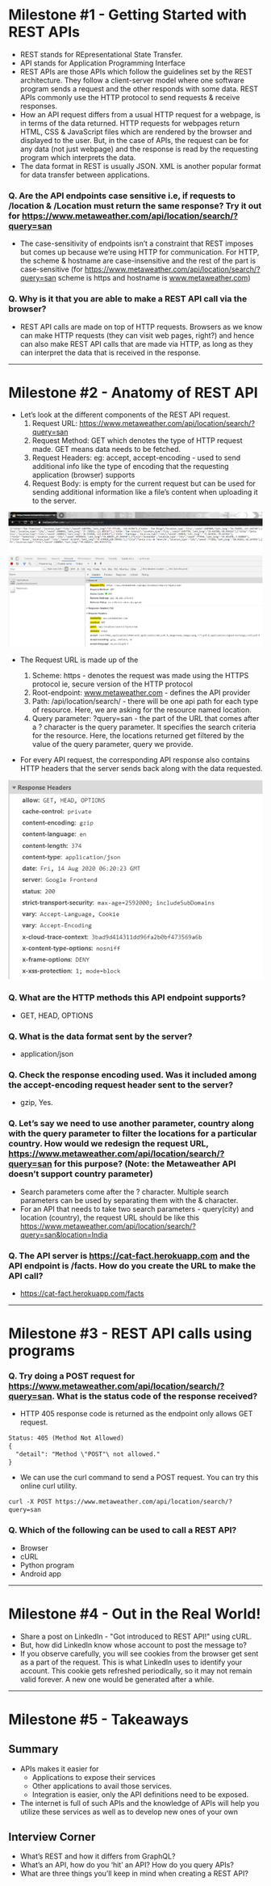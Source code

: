# Milestone #1 - Getting Started with REST APIs
* REST stands for REpresentational State Transfer.
* API stands for Application Programming Interface
* REST APIs are those APIs which follow the guidelines set by the REST architecture. They follow a client-server model where one software program sends a request and the other responds with some data. REST APIs commonly use the HTTP protocol to send requests & receive responses.
* How an API request differs from a usual HTTP request for a webpage, is in terms of the data returned. HTTP requests for webpages return HTML, CSS & JavaScript files which are rendered by the browser and displayed to the user. But, in the case of APIs, the request can be for any data (not just webpage) and the response is read by the requesting program which interprets the data.
* The data format in REST is usually JSON. XML is another popular format for data transfer between applications.

### Q. Are the API endpoints case sensitive i.e, if requests to /location & /Location must return the same response? Try it out for https://www.metaweather.com/api/location/search/?query=san
* The case-sensitivity of endpoints isn’t a constraint that REST imposes but comes up because we’re using HTTP for communication. For HTTP, the scheme & hostname are case-insensitive and the rest of the part is case-sensitive (for https://www.metaweather.com/api/location/search/?query=san scheme is https and hostname is www.metaweather.com)

### Q. Why is it that you are able to make a REST API call via the browser?
* REST API calls are made on top of HTTP requests. Browsers as we know can make HTTP requests (they can visit web pages, right?) and hence can also make REST API calls that are made via HTTP, as long as they can interpret the data that is received in the response.

<hr>

# Milestone #2 - Anatomy of REST API
* Let’s look at the different components of the REST API request.
  1. Request URL: https://www.metaweather.com/api/location/search/?query=san
  2. Request Method: GET which denotes the type of HTTP request made. GET means data needs to be fetched.
  3. Request Headers: eg: accept, accept-encoding - used to send additional info like the type of encoding that the requesting application (browser) supports
  4. Request Body: is empty for the current request but can be used for sending additional information like a file’s content when uploading it to the server.

![REST Anatomy](https://raw.githubusercontent.com/achiv/Notes/main/images/REST-anatomy.png)

* The Request URL is made up of the
  1. Scheme: https - denotes the request was made using the HTTPS protocol ie, secure version of the HTTP protocol
  2. Root-endpoint: www.metaweather.com - defines the API provider
  3. Path: /api/location/search/ - there will be one api path for each type of resource. Here, we are asking for the resource named location.
  4. Query parameter: ?query=san - the part of the URL that comes after a ? character is the query parameter. It specifies the search criteria for the resource. Here, the locations returned get filtered by the value of the query parameter, query we provide.

* For every API request, the corresponding API response also contains HTTP headers that the server sends back along with the data requested.

![API Response Headers](https://raw.githubusercontent.com/achiv/Notes/main/images/REST_respone_headers.png)

### Q. What are the HTTP methods this API endpoint supports?
* GET, HEAD, OPTIONS

### Q. What is the data format sent by the server?
* application/json

### Q. Check the response encoding used. Was it included among the accept-encoding request header sent to the server?
* gzip, Yes.

### Q. Let’s say we need to use another parameter, country along with the query parameter to filter the locations for a particular country. How would we redesign the request URL, https://www.metaweather.com/api/location/search/?query=san for this purpose? (Note: the Metaweather API doesn’t support country parameter)
* Search parameters come after the ? character. Multiple search parameters can be used by separating them with the & character.
* For an API that needs to take two search parameters - query(city) and location (country), the request URL should be like this https://www.metaweather.com/api/location/search/?query=san&location=India

### Q. The API server is https://cat-fact.herokuapp.com and the API endpoint is /facts. How do you create the URL to make the API call?
* https://cat-fact.herokuapp.com/facts

<hr>

# Milestone #3 - REST API calls using programs

### Q. Try doing a POST request for  https://www.metaweather.com/api/location/search/?query=san. What is the status code of the response received?
* HTTP 405 response code is returned as the endpoint only allows GET request. 
```
Status: 405 (Method Not Allowed)
{
  "detail": "Method \"POST"\ not allowed."
}
```
* We can use the curl command to send a POST request. You can try this online curl utility.
```
curl -X POST https://www.metaweather.com/api/location/search/?query=san
```


### Q. Which of the following can be used to call a REST API?
* Browser
* cURL
* Python program
* Android app

<hr>

# Milestone #4 - Out in the Real World!
* Share a post on LinkedIn - "Got introduced to REST API!" using cURL.
* But, how did LinkedIn know whose account to post the message to?
* If you observe carefully, you will see cookies from the browser get sent as a part of the request. This is what LinkedIn uses to identify your account. This cookie gets refreshed periodically, so it may not remain valid forever. A new one would be generated after a while.

<hr>

# Milestone #5 - Takeaways
## Summary
* APIs makes it easier for
  * Applications to expose their services
  * Other applications to avail those services.
  * Integration is easier, only the API definitions need to be exposed.
* The internet is full of such APIs and the knowledge of APIs will help you utilize these services as well as to develop new ones of your own

## Interview Corner
* What’s REST and how it differs from GraphQL?
* What’s an API, how do you ‘hit’ an API? How do you query APIs?
* What are three things you’ll keep in mind when creating a REST API?







